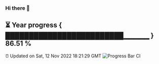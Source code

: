 ### Hi there 👋
⏳ Year progress { █████████████████████████▁▁▁▁▁ } 86.51 %
---
⏰ Updated on Sat, 12 Nov 2022 18:21:29 GMT
![Progress Bar CI](https://github.com/liununu/liununu/workflows/Progress%20Bar%20CI/badge.svg)
